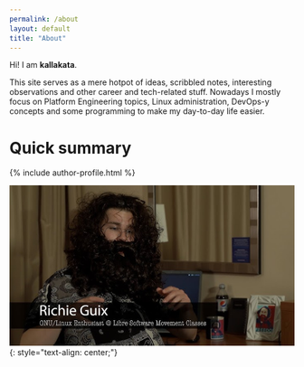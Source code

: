 ```yaml
---
permalink: /about
layout: default
title: "About"
---
```


Hi! I am **kallakata**.

This site serves as a mere hotpot of ideas, scribbled notes, interesting observations and other career and tech-related stuff. Nowadays I mostly focus on Platform Engineering topics, Linux administration, DevOps-y concepts and some programming to make my day-to-day life easier.

Quick summary
======

{% include author-profile.html %}

![Say hello!](/assets/hq720.jpg)
{: style="text-align: center;"}
